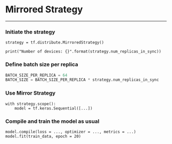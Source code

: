 # Mirrored Strategy

---

### Initiate the strategy
``` python3
strategy = tf.distribute.MirroredStrategy()

print("Number of devices: {}".format(strategy.num_replicas_in_sync))
```

### Define batch size per replica

``` python
BATCH_SIZE_PER_REPLICA = 64
BATCH_SIZE = BATCH_SIZE_PER_REPLICA * strategy.num_replicas_in_sync
```

### Use Mirror Strategy

``` python3
with strategy.scope():
    model = tf.keras.Sequential([...])
```

### Compile and train the model as usual

``` python3
model.compile(loss = ..., optimizer = ..., metrics = ...)
model.fit(train_data, epoch = 20)
```
